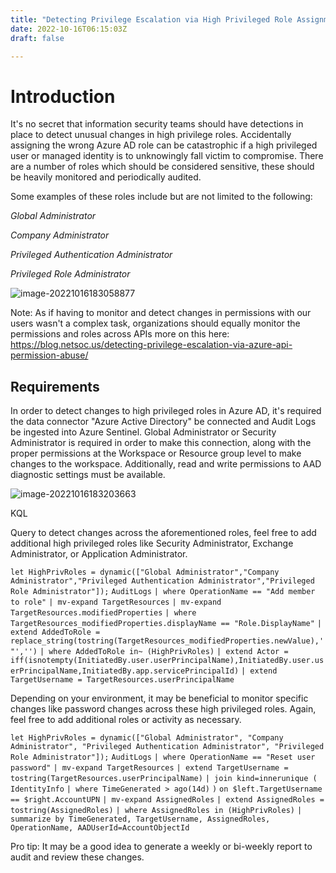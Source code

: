 ```yaml
---
title: "Detecting Privilege Escalation via High Privileged Role Assignments"
date: 2022-10-16T06:15:03Z
draft: false

---
```


# Introduction

It's no secret that information security teams should have detections in place to detect unusual changes in high privilege roles. Accidentally assigning the wrong Azure AD role can be catastrophic if a high privileged user or managed identity is to unknowingly fall victim to compromise. There are a number of roles which should be considered sensitive, these should be heavily monitored and periodically audited.

Some examples of these roles include but are not limited to the following:

*Global Administrator*

*Company Administrator*

*Privileged Authentication Administrator*

*Privileged Role Administrator*

![image-20221016183058877](/posts/Detecting-High-Privileged-Role-Assignments.assets/image-20221016183058877.png)

Note: As if having to monitor and detect changes in permissions with our users wasn't a complex task, organizations should equally monitor the permissions and roles across APIs more on this here: https://blog.netsoc.us/detecting-privilege-escalation-via-azure-api-permission-abuse/

## Requirements

In order to detect changes to high privileged roles in Azure AD, it's required the data connector "Azure Active Directory" be connected and Audit Logs be ingested into Azure Sentinel. Global Administrator or Security Administrator is required in order to make this connection, along with the proper permissions at the Workspace or Resource group level to make changes to the workspace. Additionally, read and write permissions to AAD diagnostic settings must be available.

![image-20221016183203663](/posts/Detecting-High-Privileged-Role-Assignments.assets/image-20221016183203663.png)

KQL 

Query to detect changes across the aforementioned roles, feel free to add additional high privileged roles like Security Administrator, Exchange Administrator, or Application Administrator.

`let HighPrivRoles = dynamic(["Global Administrator","Company Administrator","Privileged Authentication Administrator","Privileged Role Administrator"]);`
`AuditLogs`
`| where OperationName == "Add member to role"`
`| mv-expand TargetResources`
`| mv-expand TargetResources.modifiedProperties`
`| where TargetResources_modifiedProperties.displayName == "Role.DisplayName"`
`| extend AddedToRole = replace_string(tostring(TargetResources_modifiedProperties.newValue),'"','')`
`| where AddedToRole in~ (HighPrivRoles)`
`| extend Actor = iff(isnotempty(InitiatedBy.user.userPrincipalName),InitiatedBy.user.userPrincipalName,InitiatedBy.app.servicePrincipalId)`
`| extend TargetUsername = TargetResources.userPrincipalName`

Depending on your environment, it may be beneficial to monitor specific changes like password changes across these high privileged roles. Again, feel free to add additional roles or activity as necessary.

`let HighPrivRoles = dynamic(["Global Administrator", "Company Administrator", "Privileged Authentication Administrator", "Privileged Role Administrator"]);`
`AuditLogs`
`| where OperationName == "Reset user password"`
`| mv-expand TargetResources`
`| extend TargetUsername = tostring(TargetResources.userPrincipalName)`
`| join kind=innerunique (`
    `IdentityInfo` 
    `| where TimeGenerated > ago(14d)`
    `)`
    `on $left.TargetUsername == $right.AccountUPN`
`| mv-expand AssignedRoles`
`| extend AssignedRoles = tostring(AssignedRoles)`
`| where AssignedRoles in (HighPrivRoles)`
`| summarize by TimeGenerated, TargetUsername, AssignedRoles, OperationName, AADUserId=AccountObjectId`

Pro tip: It may be a good idea to generate a weekly or bi-weekly report to audit and review these changes.
